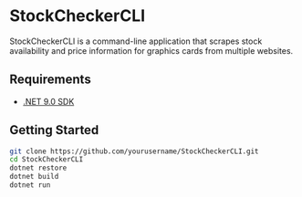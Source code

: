 # StockCheckerCLI

StockCheckerCLI is a command-line application that scrapes stock availability and price information for graphics cards from multiple websites.

## Requirements

- [.NET 9.0 SDK](https://dotnet.microsoft.com/download/dotnet/9.0)

## Getting Started

   ```bash
   git clone https://github.com/yourusername/StockCheckerCLI.git
   cd StockCheckerCLI
   dotnet restore
   dotnet build
   dotnet run
